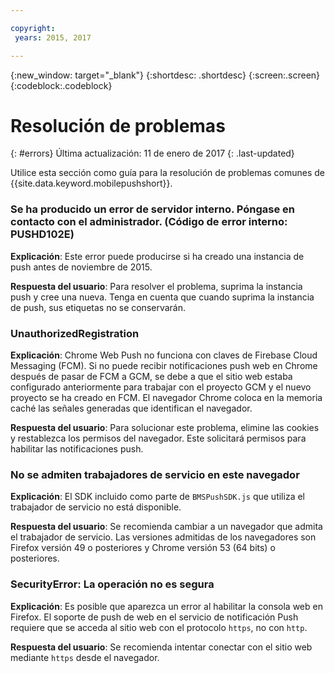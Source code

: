 ```yaml
---

copyright:
 years: 2015, 2017

---
```


{:new_window: target="_blank"}
{:shortdesc: .shortdesc}
{:screen:.screen}
{:codeblock:.codeblock}

# Resolución de problemas
{: #errors}
Última actualización: 11 de enero de 2017
{: .last-updated}

Utilice esta sección como guía para la resolución de problemas comunes de {{site.data.keyword.mobilepushshort}}.


### Se ha producido un error de servidor interno. Póngase en contacto con el administrador. (Código de error interno: PUSHD102E)

**Explicación**: Este error puede producirse si ha creado una instancia de push antes de noviembre de 2015.  

**Respuesta del usuario**: Para resolver el problema, suprima la instancia push y cree una nueva. Tenga en cuenta que cuando suprima la instancia de push, sus etiquetas no se conservarán.


### UnauthorizedRegistration

**Explicación**: Chrome Web Push no funciona con claves de Firebase Cloud Messaging (FCM). Si no puede recibir notificaciones push web en Chrome después de pasar de FCM a GCM, se debe a que el sitio web estaba configurado anteriormente para trabajar con el proyecto GCM y el nuevo proyecto se ha creado en FCM. El navegador Chrome coloca en la memoria caché las señales generadas que identifican el navegador.

**Respuesta del usuario**: Para solucionar este problema, elimine las cookies y restablezca los permisos del navegador. Este solicitará permisos para habilitar las notificaciones push. 


### No se admiten trabajadores de servicio en este navegador

**Explicación**: El SDK incluido como parte de `BMSPushSDK.js` que utiliza el trabajador de servicio no está disponible.  

**Respuesta del usuario**: Se recomienda cambiar a un navegador que admita el trabajador de servicio. Las versiones admitidas de los navegadores son Firefox versión 49 o posteriores y Chrome versión 53 (64 bits) o posteriores. 


### SecurityError: La operación no es segura

**Explicación**: Es posible que aparezca un error al habilitar la consola web en Firefox. El soporte de push de web en el servicio de notificación Push requiere que se acceda al sitio web con el protocolo `https`, no con `http`.

**Respuesta del usuario**: Se recomienda intentar conectar con el sitio web mediante `https` desde el navegador. 

